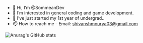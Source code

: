 - 👋 Hi, I’m @SommeanDev
- 👀 I’m interested in general coding and game development.
- 🌱 I’ve just started my 1st year of undergrad..
- 📫 How to reach me - Email: shivanshmourya03@gmail.com

<!---
SommeanDev/SommeanDev is a ✨ special ✨ repository because its `README.md` (this file) appears on your GitHub profile.
You can click the Preview link to take a look at your changes.
--->


<!---
[![](https://raw.githubusercontent.com/SommeanDev/README/main/profile-summary-card-output/chartreuse_dark/0-profile-details.svg)](https://github.com/vn7n24fzkq/github-profile-summary-cards)
[![](https://raw.githubusercontent.com/SommeanDev/README/main/profile-summary-card-output/chartreuse_dark/1-repos-per-language.svg)](https://github.com/vn7n24fzkq/github-profile-summary-cards) [![](https://raw.githubusercontent.com/SommeanDev/README/main/profile-summary-card-output/chartreuse_dark/2-most-commit-language.svg)](https://github.com/vn7n24fzkq/github-profile-summary-cards)
[![](https://raw.githubusercontent.com/SommeanDev/README/main/profile-summary-card-output/chartreuse_dark/3-stats.svg)](https://github.com/vn7n24fzkq/github-profile-summary-cards) [![](https://raw.githubusercontent.com/SommeanDev/README/main/profile-summary-card-output/chartreuse_dark/4-productive-time.svg)](https://github.com/vn7n24fzkq/github-profile-summary-cards)
--->

![Anurag's GitHub stats](https://github-readme-stats.vercel.app/api?username=SommeanDev&show=reviews,discussions_started,discussions_answered,prs_merged,prs_merged_percentage&show_icons=true&theme=shades-of-purple)
